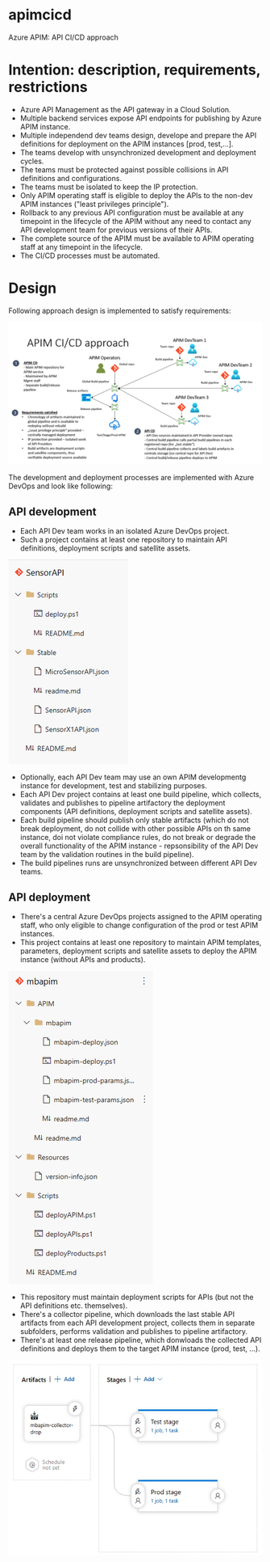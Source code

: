 # apimcicd
Azure APIM: API CI/CD approach

# Intention: description, requirements, restrictions

- Azure API Management as the API gateway in a Cloud Solution.
- Multiple backend services expose API endpoints for publishing by Azure APIM instance.
- Multiple independend dev teams design, develope and prepare the API definitions for deployment on the APIM instances [prod, test,...].
- The teams develop with unsynchronized development and deployment cycles.
- The teams must be protected against possible collisions in API definitions and configurations.
- The teams must be isolated to keep the IP protection.
- Only APIM operating staff is eligible to deploy the APIs to the non-dev APIM instances ("least privileges principle").
- Rollback to any previous API configuration must be available at any timepoint in the lifecycle of the APIM without any need to contact any API development team for previous versions of their APIs.
- The complete source of the APIM must be available to APIM operating staff at any timepoint in the lifecycle.
- The CI/CD processes must be automated.

# Design

Following approach design is implemented to satisfy requirements:

![Approach!](mbAPIM/res/images/approach.png "CI/CD approach")

The development and deployment processes are implemented with Azure DevOps and look like following:

## API development

- Each API Dev team works in an isolated Azure DevOps project.
- Such a project contains at least one repository to maintain API definitions, deployment scripts and satellite assets.


![Repository!](mbAPIM/res/images/sensor-repo.png "Sensor API")
- Optionally, each API Dev team may use an own APIM developmentg instance for development, test and stabilizing purposes.
- Each API Dev project contains at least one build pipeline, which collects, validates and publishes to pipeline artifactory the deployment components (API definitions, deployment scripts and satellite assets).
- Each build pipeline should publish only stable artifacts (which do not break deployment, do not collide with other possible APIs on th same instance, doi not violate compliance rules, do not break or degrade the overall functionality of the APIM instance - repsonsibility of the API Dev team by the validation routines in the build pipeline).
- The build pipelines runs are unsynchronized between different API Dev teams.
  
## API deployment

- There's a central Azure DevOps projects assigned to the APIM operating staff, who only eligible to change configuration of the prod or test APIM instances.
- This project contains at least one repository to maintain APIM templates, parameters, deployment scripts and satellite assets to deploy the APIM instance (without APIs and products).


![Central repository!](mbAPIM/res/images/mbAPIM-repo.png "Central repository")
- This repository must maintain deployment scripts for APIs (but not the API definitions etc. themselves).
- There's a collector pipeline, which downloads the last stable API artifacts from each API development project, collects them in separate subfolders, performs validation and publishes to pipeline artifactory.
- There's at least one release pipeline, which donwloads the collected API definitions and deploys them to the target APIM instance (prod, test, ...).


![Release!](mbAPIM/res/images/release-api.png "Release API")